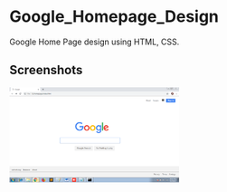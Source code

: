 # Google_Homepage_Design
Google Home Page design using HTML, CSS. 


## Screenshots

<img src="./screenshots/snap.png" width="300" />

